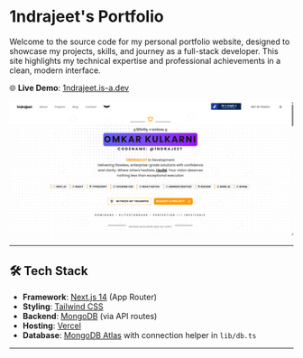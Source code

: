 # 1ndrajeet's Portfolio

Welcome to the source code for my personal portfolio website, designed to showcase my projects, skills, and journey as a full-stack developer. This site highlights my technical expertise and professional achievements in a clean, modern interface.

🌐 **Live Demo**: [1ndrajeet.is-a.dev](https://1ndrajeet.is-a.dev)

![Portfolio Preview](public/preview.png) 

---

## 🛠 Tech Stack

- **Framework**: [Next.js 14](https://nextjs.org/) (App Router)
- **Styling**: [Tailwind CSS](https://tailwindcss.com/)
- **Backend**: [MongoDB](https://www.mongodb.com/) (via API routes)
- **Hosting**: [Vercel](https://vercel.com/)
- **Database**: [MongoDB Atlas](https://www.mongodb.com/atlas) with connection helper in `lib/db.ts`

---
